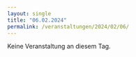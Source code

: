 ```yaml
---
layout: single
title: "06.02.2024"
permalink: /veranstaltungen/2024/02/06/
---
```


Keine Veranstaltung an diesem Tag.
